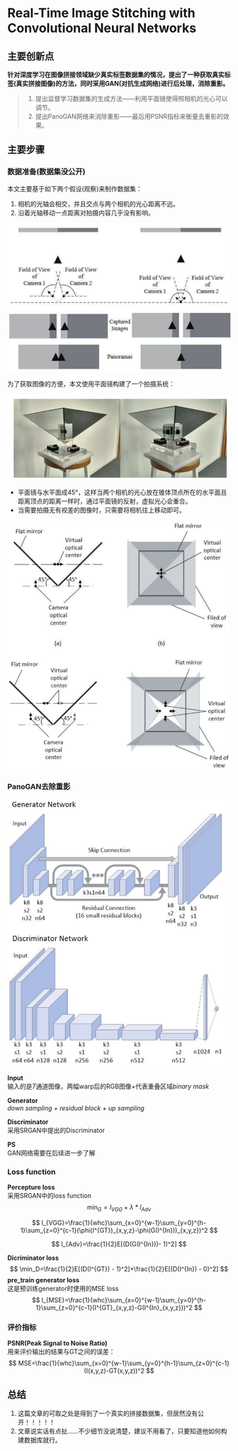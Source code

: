 # Real-Time Image Stitching with Convolutional Neural Networks
## 主要创新点
**针对深度学习在图像拼接领域缺少真实标签数据集的情况，提出了一种获取真实标签(真实拼接图像)的方法，同时采用GAN(对抗生成网络)进行后处理，消除重影。**
> 1. 提出监督学习数据集的生成方法——利用平面镜使得照相机的光心可以调节。
> 2. 提出PanoGAN网络来消除重影——最后用PSNR指标来衡量去重影的效果。

## 主要步骤
### 数据准备(数据集没公开)
本文主要基于如下两个假设(观察)来制作数据集：</br>
1. 相机的光轴会相交，并且交点与两个相机的光心距离不远。
2. 沿着光轴移动一点距离对拍摄内容几乎没有影响。

![](../.assets/Real_Time_Image_Stitching/cameraSystem0.png)

为了获取图像的方便，本文使用平面镜构建了一个拍摄系统：</br>

![](../.assets/Real_Time_Image_Stitching/cameraSystem2.png)

- 平面镜与水平面成45°，这样当两个相机的光心放在锥体顶点所在的水平面且距离顶点的距离一样时，通过平面镜的反射，虚拟光心会重合。
- 当需要拍摄无有视差的图像时，只需要将相机往上移动即可。

![](../.assets/Real_Time_Image_Stitching/cameraSystem3.png)

### PanoGAN去除重影
![](../.assets/Real_Time_Image_Stitching/netArchitecture.png)

**Input**</br>
输入的是7通道图像，两幅warp后的RGB图像+代表重叠区域*binary mask*

**Generator**</br>
*down sampling + residual block + up sampling*

**Discriminator**</br>
采用SRGAN中提出的Discriminator

**PS**</br>
GAN网络需要在后续进一步了解
### Loss function
**Percepture loss**</br>
采用SRGAN中的loss function
$$
\min_G=l_{VGG}+\lambda*l_{Adv}
$$

$$
        l_{VGG}=\frac{1}{whc}\sum_{x=0}^{w-1}\sum_{y=0}^{h-1}\sum_{z=0}^{c-1}(\phi(I^{GT})_{x,y,z}-\phi(G(I^{In}))_{x,y,z})^2
$$

$$
  l_{Adv}=\frac{1}{2}E[(D(G(I^{In}))- 1)^2]
$$

**Dicriminator loss**
$$
\min_D=\frac{1}{2}E[(D(I^{GT}) - 1)^2]+\frac{1}{2}E[(D(I^{In}) - 0)^2]
$$
**pre_train generator loss**</br>
这是预训练generator时使用的MSE loss
$$
l_{MSE}=\frac{1}{whc}\sum_{x=0}^{w-1}\sum_{y=0}^{h-1}\sum_{z=0}^{c-1}(I^{GT}_{x,y,z}-G(I^{In}_{x,y,z}))^2
$$
### 评价指标
**PSNR(Peak Signal to Noise Ratio)**</br>
用来评价输出的结果与GT之间的误差：
$$
MSE=\frac{1}{whc}\sum_{x=0}^{w-1}\sum_{y=0}^{h-1}\sum_{z=0}^{c-1}(I(x,y,z)-GT(x,y,z))^2
$$
## 总结
1. 这篇文章的可取之处是得到了一个真实的拼接数据集，但居然没有公开！！！！！
2. 文章说实话有点扯……不少细节没说清楚，建议不用看了，只要知道他如何构建数据库就行。
